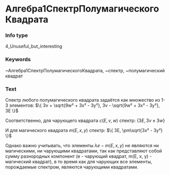 # Алгебра1СпектрПолумагическогоКвадрата
### Info type
4_Unuseful_but_interesting
### Keywords
~Алгебра1СпектрПолумагическогоКвадрата, ~спектр, ~полумагический квадрат
### Text
Спектр любого полумагического квадрата задаётся как множество из 1-3 элементов:
$\{
  3v + \sqrt{9w² + 3x² - 3y²},
  3v - \sqrt{9w² + 3x² - 3y²},
  3E
\}$

Соответственно, для чарующего квадрата $c(E, v, w)$ спектр:
$\{ 3E, 3v \pm 3w \}$

И для магического квадрата $m(E, x, y)$ спектр:
$\{ 3E, \pm\sqrt{3x² - 3y²} \}$

Однако важно учитывать, что элементы $\lambda e - m(E, x, y)$ не являются ни магическими, ни чарующими квадратами, так как представляют собой сумму разнородных компонент (e - чарующий квадрат, m(E, x, y) - магический квадрат), в то время как для чарующих все элементы, порождаемые спектром, являются чарующими квадратами.
```

